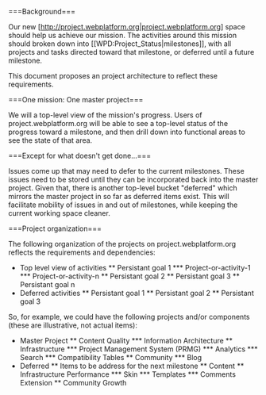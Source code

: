 ===Background===

Our new [http://project.webplatform.org|project.webplatform.org] space should help us achieve our mission. The activities around this mission should broken down into [[WPD:Project_Status|milestones]], with all projects and tasks directed toward that milestone, or deferred until a future milestone.

This document proposes an project architecture to reflect these requirements.

===One mission: One master project===

We will a top-level view of the mission's progress. Users of project.webplatform.org will be able to see a top-level status of the progress toward a milestone, and then drill down into functional areas to see the state of that area. 

===Except for what doesn't get done...===

Issues come up that may need to defer to the current milestones. These issues need to be stored until they can be incorporated back into the master project. Given that, there is another top-level bucket "deferred" which mirrors the master project in so far as deferred items exist. This will facilitate mobility of issues in and out of milestones, while keeping the current working space cleaner.

===Project organization===

The following organization of the projects on project.webplatform.org reflects the requirements and dependencies:

* Top level view of activities
** Persistant goal 1
*** Project-or-activity-1
*** Project-or-activity-n
** Persistant goal 2
** Persistant goal 3
** Persistant goal n
* Deferred activities
** Persistant goal 1
** Persistant goal 2
** Persistant goal 3

So, for example, we could have the following projects and/or components (these are illustrative, not actual items):

* Master Project
** Content Quality
*** Information Architecture
** Infrastructure
*** Project Management System (PRMG)
*** Analytics
*** Search
*** Compatibility Tables
** Community
*** Blog
* Deferred
** Items to be address for the next milestone
** Content
** Infrastructure Performance
*** Skin
*** Templates
*** Comments Extension
** Community Growth